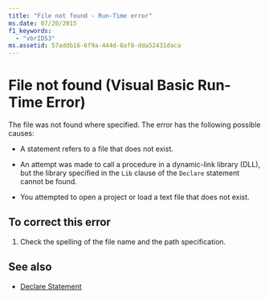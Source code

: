 ```yaml
---
title: "File not found - Run-Time error"
ms.date: 07/20/2015
f1_keywords: 
  - "vbrID53"
ms.assetid: 57addb16-6f9a-444d-8af8-dda52431daca
---
```

# File not found (Visual Basic Run-Time Error)
The file was not found where specified. The error has the following possible causes:  
  
- A statement refers to a file that does not exist.  
  
- An attempt was made to call a procedure in a dynamic-link library (DLL), but the library specified in the `Lib` clause of the `Declare` statement cannot be found.  
  
- You attempted to open a project or load a text file that does not exist.  
  
## To correct this error  
  
1. Check the spelling of the file name and the path specification.  
  
## See also

- [Declare Statement](../../../visual-basic/language-reference/statements/declare-statement.md)
